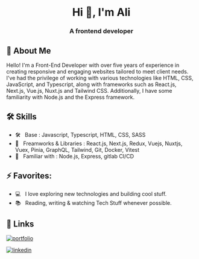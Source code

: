 <h1 align="center">Hi 👋, I'm Ali</h1>
<h3 align="center">A frontend developer</h3>


## 🚀 About Me

Hello! I'm a Front-End Developer with over five years of experience in creating responsive and engaging websites tailored to meet client needs. I've had the privilege of working with various technologies like HTML, CSS, JavaScript, and Typescript, along with frameworks such as React.js, Next.js, Vue.js, Nuxt.js and Tailwind CSS. Additionally, I have some familiarity with Node.js and the Express framework.


## 🛠 Skills

- 🛠 &nbsp; Base : Javascript, Typescript, HTML, CSS, SASS
- 🚀 &nbsp; Freamworks & Libraries : React.js, Next.js, Redux, Vuejs, Nuxtjs, Vuex, Pinia, GraphQL, Tailwind, Git, Docker, Vitest
- 🌱 &nbsp; Familiar with : Node.js, Express, gitlab CI/CD

## ⚡ Favorites:

- 💻 &nbsp; I love exploring new technologies and building cool stuff.
- 📚 &nbsp; Reading, writing & watching Tech Stuff whenever possible.


## 🔗 Links
[![portfolio](https://img.shields.io/badge/my_portfolio-000?style=for-the-badge&logo=ko-fi&logoColor=white)](https://alimirzaei.net) 

[![linkedin](https://img.shields.io/badge/linkedin-0A66C2?style=for-the-badge&logo=linkedin&logoColor=white)](https://www.linkedin.com/in/4limirzaei/)


